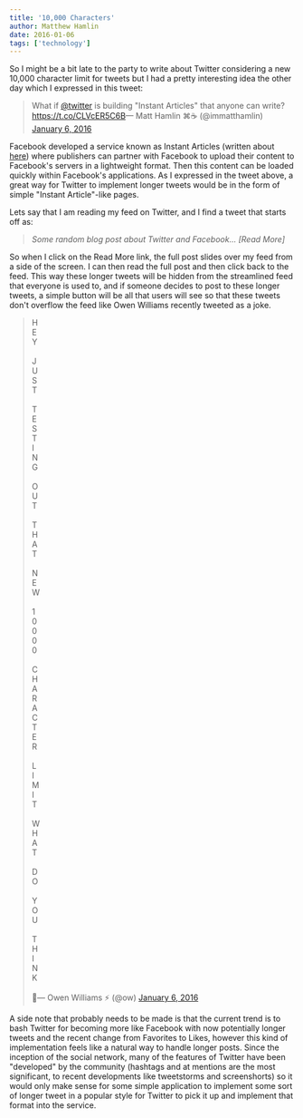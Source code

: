 ```yaml
---
title: '10,000 Characters'
author: Matthew Hamlin
date: 2016-01-06
tags: ['technology']
---
```

So I might be a bit late to the party to write about Twitter considering a new 10,000 character limit for tweets but I had a pretty interesting idea the other day which I expressed in this tweet:

<blockquote class="twitter-tweet tw-align-center" data-lang="en"><p lang="en" dir="ltr">What if <a href="https://twitter.com/twitter">@twitter</a> is building &quot;Instant Articles&quot; that anyone can write? <a href="https://t.co/CLVcER5C6B">https://t.co/CLVcER5C6B</a>&mdash; Matt Hamlin ⌘☕ (@immatthamlin) <a href="https://twitter.com/immatthamlin/status/684528854694670337">January 6, 2016</a></blockquote>

Facebook developed a service known as Instant Articles (written about <a  href="http://www.theverge.com/2015/5/13/8595263/facebooks-instant-articles-arrive-to-speed-up-the-news-feed">here</a>) where publishers can partner with Facebook to upload their content to Facebook's servers in a lightweight format. Then this content can be loaded quickly within Facebook's applications. As I expressed in the tweet above, a great way for Twitter to implement longer tweets would be in the form of simple "Instant Article"-like pages.

Lets say that I am reading my feed on Twitter, and I find a tweet that starts off as:


> <i>Some random blog post about Twitter and Facebook...  [Read More]</i>

So when I click on the Read More link, the full post slides over my feed from a side of the screen. I can then read the full post and then click back to the feed. This way these longer tweets will be hidden from the streamlined feed that everyone is used to, and if someone decides to post to these longer tweets, a simple button will be all that users will see so that these tweets don't overflow the feed like Owen Williams recently tweeted as a joke.

<blockquote class="twitter-tweet tw-align-center" data-lang="en"><p lang="en" dir="ltr">H <br>E<br>Y<br><br>J<br>U<br>S<br>T<br><br>T<br>E<br>S<br>T<br>I<br>N<br>G<br><br>O<br>U<br>T<br><br>T<br>H<br>A<br>T<br><br>N<br>E<br>W<br><br>1<br>0<br>0<br>0<br>0<br><br>C<br>H<br>A<br>R<br>A<br>C<br>T<br>E<br>R<br><br>L<br>I<br>M<br>I<br>T<br><br>W<br>H<br>A<br>T<br><br>D<br>O<br><br>Y<br>O<br>U<br><br>T<br>H<br>I<br>N<br>K<br><br>💁&mdash; Owen Williams ⚡️ (@ow) <a href="https://twitter.com/ow/status/684528705561989121">January 6, 2016</a></blockquote>

A side note that probably needs to be made is that the current trend is to bash Twitter for becoming more like Facebook with now potentially longer tweets and the recent change from Favorites to Likes, however this kind of implementation feels like a natural way to handle longer posts. Since the inception of the social network, many of the features of Twitter have been "developed" by the community (hashtags and at mentions are the most significant, to recent developments like tweetstorms and screenshorts) so it would only make sense for some simple application to implement some sort of longer tweet in a popular style for Twitter to pick it up and implement that format into the service.
